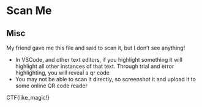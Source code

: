 # Scan Me
## Misc

My friend gave me this file and said to scan it, but I don’t see anything!


- In VSCode, and other text editors, if you highlight something it will highlight all other instances of that text. Through trial and error highlighting, you will reveal a qr code
- You may not be able to scan it directly, so screenshot it and upload it to some online QR code reader


CTF{like_magic!}

